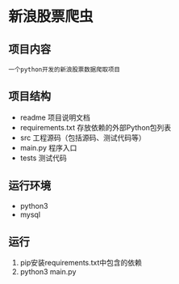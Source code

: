 # 新浪股票爬虫
## 项目内容
    一个python开发的新浪股票数据爬取项目
## 项目结构
* readme 项目说明文档
* requirements.txt 存放依赖的外部Python包列表
* src 工程源码（包括源码、测试代码等）
* main.py 程序入口
* tests 测试代码
## 运行环境
* python3
* mysql
## 运行
1. pip安装requirements.txt中包含的依赖
2. python3 main.py